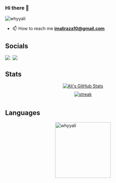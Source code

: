 ### Hi there 👋

<p align="left">
  <img src="https://komarev.com/ghpvc/?username=whyyali&label=Profile%20views&color=e4740c&style=flat" alt="whyyali" />
</p>

- 📫 How to reach me **imaliraza10@gmail.com**

## Socials
[![](https://api.iconify.design/fa-brands:linkedin.svg?height=30&color=%23313131)](https://www.linkedin.com/in/imaliraza10/)&nbsp;&nbsp;[![](https://api.iconify.design/fa-brands:github.svg?height=30&color=%23313131)](https://github.com/whyyali)&nbsp;&nbsp;

## Stats
<div style="display: flex; flex-direction: column; align-items: center;">
  <a href="https://github.com/whyyali" style="margin-bottom: 10px;">
    <img src="https://github-readme-stats.vercel.app/api?username=whyyali&show_icons=true&line_height=25&count_private=true&title_color=e4740c&text_color=c9cacc&icon_color=e4740c&bg_color=1d1f21" alt="Ali's GitHub Stats" />
  </a>
  <a href="https://github.com/whyyali" style="margin-bottom: 10px;">
    <img src="http://github-readme-streak-stats.herokuapp.com?user=whyyali&theme=dark" alt="streak" />
  </a>
</div>

## Languages
<div style="display: flex; justify-content: center;">
  <a href="https://github.com/whyyali">
    <img height="180em" src="https://github-readme-stats.vercel.app/api/top-langs/?username=whyyali&layout=compact&theme=dark" alt="whyyali" />
  </a>
</div>
